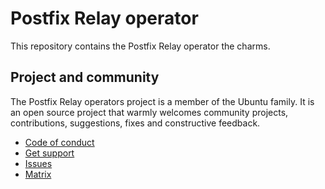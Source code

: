 # Postfix Relay operator

This repository contains the Postfix Relay operator the charms.

## Project and community

The Postfix Relay operators project is a member of the Ubuntu family. It is an
open source project that warmly welcomes community projects, contributions,
suggestions, fixes and constructive feedback.

* [Code of conduct](https://ubuntu.com/community/code-of-conduct)
* [Get support](https://discourse.charmhub.io/)
* [Issues](https://github.com/canonical/postfix-relay-operator/issues)
* [Matrix](https://matrix.to/#/#charmhub-charmdev:ubuntu.com)